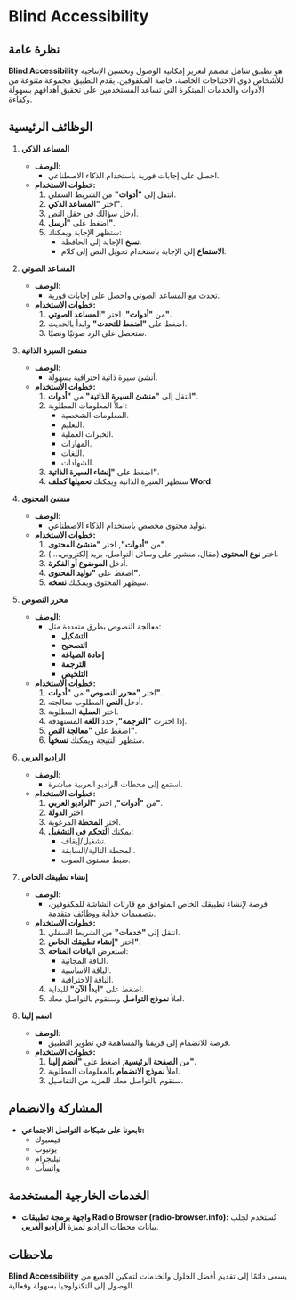 # Blind Accessibility

## نظرة عامة

**Blind Accessibility** هو تطبيق شامل مصمم لتعزيز إمكانية الوصول وتحسين الإنتاجية للأشخاص ذوي الاحتياجات الخاصة، خاصة المكفوفين. يقدم التطبيق مجموعة متنوعة من الأدوات والخدمات المبتكرة التي تساعد المستخدمين على تحقيق أهدافهم بسهولة وكفاءة.

## الوظائف الرئيسية

1. **المساعد الذكي**

   - **الوصف:**
     - احصل على إجابات فورية باستخدام الذكاء الاصطناعي.
   - **خطوات الاستخدام:**
     1. انتقل إلى **"أدوات"** من الشريط السفلي.
     2. اختر **"المساعد الذكي"**.
     3. أدخل سؤالك في حقل النص.
     4. اضغط على **"أرسل"**.
     5. ستظهر الإجابة ويمكنك:
        - **نسخ** الإجابة إلى الحافظة.
        - **الاستماع** إلى الإجابة باستخدام تحويل النص إلى كلام.

2. **المساعد الصوتي**

   - **الوصف:**
     - تحدث مع المساعد الصوتي واحصل على إجابات فورية.
   - **خطوات الاستخدام:**
     1. من **"أدوات"**, اختر **"المساعد الصوتي"**.
     2. اضغط على **"اضغط للتحدث"** وابدأ بالحديث.
     3. ستحصل على الرد صوتيًا ونصيًا.

3. **منشئ السيرة الذاتية**

   - **الوصف:**
     - أنشئ سيرة ذاتية احترافية بسهولة.
   - **خطوات الاستخدام:**
     1. انتقل إلى **"منشئ السيرة الذاتية"** من **"أدوات"**.
     2. املأ المعلومات المطلوبة:
        - المعلومات الشخصية.
        - التعليم.
        - الخبرات العملية.
        - المهارات.
        - اللغات.
        - الشهادات.
     3. اضغط على **"إنشاء السيرة الذاتية"**.
     4. ستظهر السيرة الذاتية ويمكنك **تحميلها كملف Word**.

4. **منشئ المحتوى**

   - **الوصف:**
     - توليد محتوى مخصص باستخدام الذكاء الاصطناعي.
   - **خطوات الاستخدام:**
     1. من **"أدوات"**, اختر **"منشئ المحتوى"**.
     2. اختر **نوع المحتوى** (مقال، منشور على وسائل التواصل، بريد إلكتروني،...).
     3. أدخل **الموضوع أو الفكرة**.
     4. اضغط على **"توليد المحتوى"**.
     5. سيظهر المحتوى ويمكنك **نسخه**.

5. **محرر النصوص**

   - **الوصف:**
     - معالجة النصوص بطرق متعددة مثل:
       - **التشكيل**
       - **التصحيح**
       - **إعادة الصياغة**
       - **الترجمة**
       - **التلخيص**
   - **خطوات الاستخدام:**
     1. اختر **"محرر النصوص"** من **"أدوات"**.
     2. أدخل **النص** المطلوب معالجته.
     3. اختر **العملية** المطلوبة.
     4. إذا اخترت **"الترجمة"**, حدد **اللغة** المستهدفة.
     5. اضغط على **"معالجة النص"**.
     6. ستظهر النتيجة ويمكنك **نسخها**.

6. **الراديو العربي**

   - **الوصف:**
     - استمع إلى محطات الراديو العربية مباشرة.
   - **خطوات الاستخدام:**
     1. من **"أدوات"**, اختر **"الراديو العربي"**.
     2. اختر **الدولة**.
     3. اختر **المحطة** المرغوبة.
     4. يمكنك **التحكم في التشغيل**:
        - تشغيل/إيقاف.
        - المحطة التالية/السابقة.
        - ضبط مستوى الصوت.

7. **إنشاء تطبيقك الخاص**

   - **الوصف:**
     - فرصة لإنشاء تطبيقك الخاص المتوافق مع قارئات الشاشة للمكفوفين، بتصميمات جذابة ووظائف متقدمة.
   - **خطوات الاستخدام:**
     1. انتقل إلى **"خدمات"** من الشريط السفلي.
     2. اختر **"إنشاء تطبيقك الخاص"**.
     3. استعرض **الباقات المتاحة**:
        - الباقة المجانية.
        - الباقة الأساسية.
        - الباقة الاحترافية.
     4. اضغط على **"ابدأ الآن"** للبداية.
     5. املأ **نموذج التواصل** وسنقوم بالتواصل معك.

8. **انضم إلينا**

   - **الوصف:**
     - فرصة للانضمام إلى فريقنا والمساهمة في تطوير التطبيق.
   - **خطوات الاستخدام:**
     1. من **الصفحة الرئيسية**, اضغط على **"انضم إلينا"**.
     2. املأ **نموذج الانضمام** بالمعلومات المطلوبة.
     3. سنقوم بالتواصل معك للمزيد من التفاصيل.

## المشاركة والانضمام

- **تابعونا على شبكات التواصل الاجتماعي:**
  - فيسبوك
  - يوتيوب
  - تيليجرام
  - واتساب

## الخدمات الخارجية المستخدمة

- **واجهة برمجة تطبيقات Radio Browser (radio-browser.info):** تُستخدم لجلب بيانات محطات الراديو لميزة **الراديو العربي**.

## ملاحظات

**Blind Accessibility** يسعى دائمًا إلى تقديم أفضل الحلول والخدمات لتمكين الجميع من الوصول إلى التكنولوجيا بسهولة وفعالية.